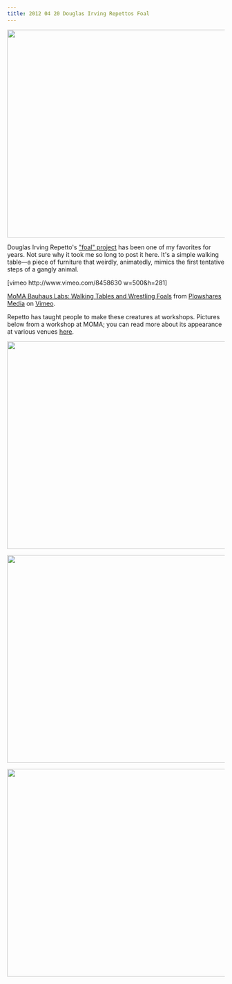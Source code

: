 ```yaml
---
title: 2012 04 20 Douglas Irving Repettos Foal
---
```


<p><a href="http://ablersite.files.wordpress.com/2012/04/foal_still.jpg"><img title="foal_still" src="{{ site.baseurl }}/uploads/foal_still.jpg" alt="" width="640" height="480" /></a></p>
<p>Douglas Irving Repetto's <a href="http://music.columbia.edu/~douglas/portfolio/foal/">"foal" project</a> has been one of my favorites for years. Not sure why it took me so long to post it here. It's a simple walking table—a piece of furniture that weirdly, animatedly, mimics the first tentative steps of a gangly animal.</p>
<p>[vimeo http://www.vimeo.com/8458630 w=500&amp;h=281]</p>
<p><a href="http://vimeo.com/8458630">MoMA Bauhaus Labs: Walking Tables and Wrestling Foals</a> from <a href="http://vimeo.com/plowshares">Plowshares Media</a> on <a href="http://vimeo.com">Vimeo</a>.</p>
<p>Repetto has taught people to make these creatures at workshops. Pictures below from a workshop at MOMA; you can read more about its appearance at various venues <a href="http://music.columbia.edu/~douglas/portfolio/foal/">here</a>.</p>
<p><a href="http://ablersite.files.wordpress.com/2012/04/img_6571.jpg"><img class="alignnone size-full wp-image-3855" title="img_6571" src="{{ site.baseurl }}/uploads/img_6571.jpg" alt="" width="640" height="480" /></a></p>
<p><a href="http://ablersite.files.wordpress.com/2012/04/img_6574.jpg"><img class="alignnone size-full wp-image-3856" title="img_6574" src="{{ site.baseurl }}/uploads/img_6574.jpg" alt="" width="640" height="480" /></a></p>
<p><a href="http://ablersite.files.wordpress.com/2012/04/img_6576.jpg"><img class="alignnone size-full wp-image-3857" title="img_6576" src="{{ site.baseurl }}/uploads/img_6576.jpg" alt="" width="640" height="480" /></a></p>
